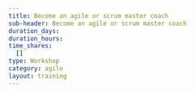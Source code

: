 ```yaml
---
title: Become an agile or scrum master coach
sub-header: Become an agile or scrum master coach
duration_days:
duration_hours:
time_shares:
  []
type: Workshop
category: agile
layout: training
---
```

